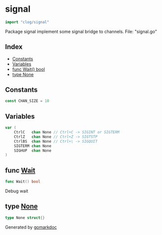 <!-- Code generated by gomarkdoc. DO NOT EDIT -->

# signal

```go
import "clog/signal"
```

Package signal implement some signal bridge to channels. File: "signal.go"

## Index

- [Constants](<#constants>)
- [Variables](<#variables>)
- [func Wait\(\) bool](<#Wait>)
- [type None](<#None>)


## Constants

<a name="CHAN_SIZE"></a>

```go
const CHAN_SIZE = 10
```

## Variables

<a name="CtrlC"></a>

```go
var (
    CtrlC   chan None // Ctrl+C -> SIGINT or SIGTERM
    CtrlZ   chan None // Ctrl+Z -> SIGTSTP
    CtrlBS  chan None // Ctrl+\ -> SIGQUIT
    SIGTERM chan None
    SIGHUP  chan None
)
```

<a name="Wait"></a>
## func [Wait](<https://gitlab.clearwayintegration.com/go/clog/blob/main/signal/signal_wait.go#L12>)

```go
func Wait() bool
```

Debug wait

<a name="None"></a>
## type [None](<https://gitlab.clearwayintegration.com/go/clog/blob/main/signal/signal.go#L7>)



```go
type None struct{}
```

Generated by [gomarkdoc](<https://github.com/princjef/gomarkdoc>)
